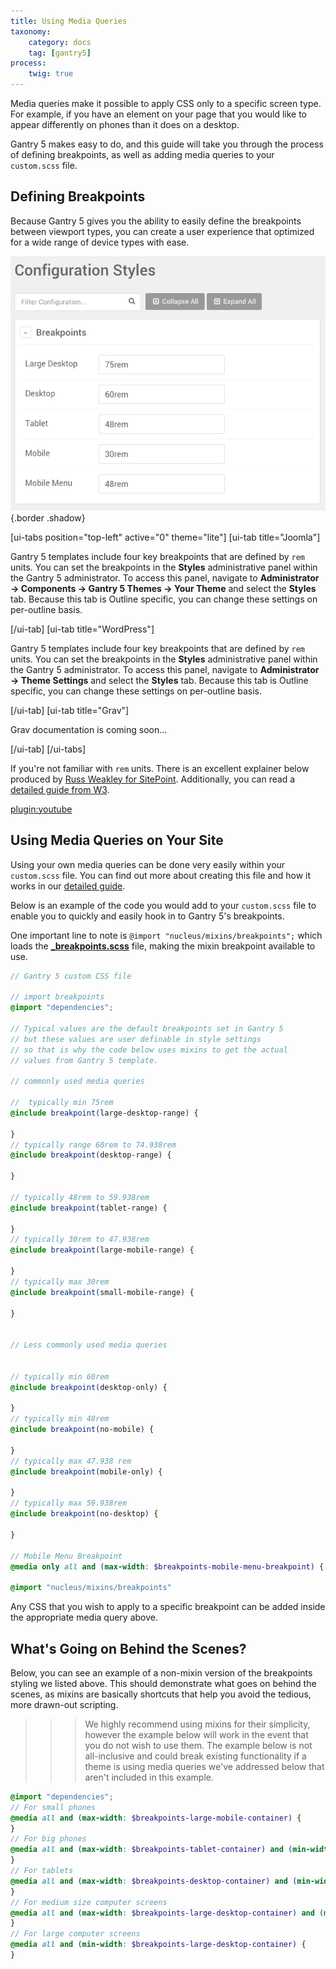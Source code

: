 ```yaml
---
title: Using Media Queries
taxonomy:
    category: docs
    tag: [gantry5]
process:
    twig: true
---
```


Media queries make it possible to apply CSS only to a specific screen type. For example, if you have an element on your page that you would like to appear differently on phones than it does on a desktop.

Gantry 5 makes easy to do, and this guide will take you through the process of defining breakpoints, as well as adding media queries to your `custom.scss` file.

## Defining Breakpoints

Because Gantry 5 gives you the ability to easily define the breakpoints between viewport types, you can create a user experience that optimized for a wide range of device types with ease.

![Breakpoints](breakpoints.png) {.border .shadow}

[ui-tabs position="top-left" active="0" theme="lite"]
[ui-tab title="Joomla"]

Gantry 5 templates include four key breakpoints that are defined by `rem` units. You can set the breakpoints in the **Styles** administrative panel within the Gantry 5 administrator. To access this panel, navigate to **Administrator → Components → Gantry 5 Themes → Your Theme** and select the **Styles** tab. Because this tab is Outline specific, you can change these settings on per-outline basis.

[/ui-tab]
[ui-tab title="WordPress"]

Gantry 5 templates include four key breakpoints that are defined by `rem` units. You can set the breakpoints in the **Styles** administrative panel within the Gantry 5 administrator. To access this panel, navigate to **Administrator → Theme Settings** and select the **Styles** tab. Because this tab is Outline specific, you can change these settings on per-outline basis.

[/ui-tab]
[ui-tab title="Grav"]

Grav documentation is coming soon...

[/ui-tab]
[/ui-tabs]

If you're not familiar with `rem` units. There is an excellent explainer below produced by [Russ Weakley for SitePoint](http://www.sitepoint.com/css3-rem-units/). Additionally, you can read a [detailed guide from W3](http://www.w3.org/TR/2013/CR-css3-values-20130730/#font-relative-lengths).

[plugin:youtube](https://www.youtube.com/watch?v=XbU-i1SE5JY) 

## Using Media Queries on Your Site

Using your own media queries can be done very easily within your `custom.scss` file. You can find out more about creating this file and how it works in our [detailed guide](../adding-a-custom-style-sheet).

Below is an example of the code you would add to your `custom.scss` file to enable you to quickly and easily hook in to Gantry 5's breakpoints. 

One important line to note is `@import "nucleus/mixins/breakpoints";` which loads the [**_breakpoints.scss**](https://github.com/gantry/gantry5/blob/develop/engines/common/nucleus/scss/nucleus/mixins/_breakpoints.scss) file, making the mixin breakpoint available to use.

```scss
// Gantry 5 custom CSS file
 
// import breakpoints
@import "dependencies";
 
// Typical values are the default breakpoints set in Gantry 5
// but these values are user definable in style settings
// so that is why the code below uses mixins to get the actual 
// values from Gantry 5 template.
 
// commonly used media queries
 
//  typically min 75rem 
@include breakpoint(large-desktop-range) {
 
}
// typically range 60rem to 74.938rem 
@include breakpoint(desktop-range) {
 
}
 
// typically 48rem to 59.938rem
@include breakpoint(tablet-range) {
 
}
// typically 30rem to 47.938rem
@include breakpoint(large-mobile-range) {
 
}
// typically max 30rem
@include breakpoint(small-mobile-range) {
 
}
 
 
// Less commonly used media queries
 
 
// typically min 60rem
@include breakpoint(desktop-only) {
 
}
// typically min 48rem
@include breakpoint(no-mobile) {
 
}
// typically max 47.938 rem
@include breakpoint(mobile-only) {
 
}
// typically max 59.938rem
@include breakpoint(no-desktop) {
 
}

// Mobile Menu Breakpoint
@media only all and (max-width: $breakpoints-mobile-menu-breakpoint) { ... your css in here ... }

@import "nucleus/mixins/breakpoints"
```

Any CSS that you wish to apply to a specific breakpoint can be added inside the appropriate media query above.

## What's Going on Behind the Scenes?

Below, you can see an example of a non-mixin version of the breakpoints styling we listed above. This should demonstrate what goes on behind the scenes, as mixins are basically shortcuts that help you avoid the tedious, more drawn-out scripting.

>>> We highly recommend using mixins for their simplicity, however the example below will work in the event that you do not wish to use them. The example below is not all-inclusive and could break existing functionality if a theme is using media queries we've addressed below that aren't included in this example.

```scss
@import "dependencies";
// For small phones
@media all and (max-width: $breakpoints-large-mobile-container) {
}
// For big phones
@media all and (max-width: $breakpoints-tablet-container) and (min-width: $breakpoints-large-mobile-container) {
}
// For tablets
@media all and (max-width: $breakpoints-desktop-container) and (min-width: $breakpoints-tablet-container) {
}
// For medium size computer screens
@media all and (max-width: $breakpoints-large-desktop-container) and (min-width: $breakpoints-desktop-container) {
}
// For large computer screens
@media all and (min-width: $breakpoints-large-desktop-container) {
}
```
